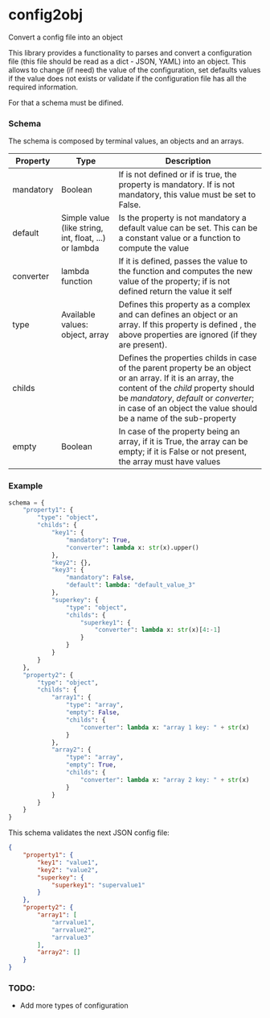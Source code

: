 # config2obj
Convert a config file into an object

This library provides a functionality to parses and convert a configuration file (this file should be read as a dict - JSON, YAML) into an object. This allows to change (if need) the value of the configuration, set defaults values if the value does not exists or validate if the configuration file has all the required information.

For that a schema must be difined.

### Schema
The schema is composed by terminal values, an objects and an arrays.

|  Property | Type | Description  |
| ------------ | ------------ | ------------ |
|   mandatory |  Boolean | If is not defined or if is true, the property is mandatory. If is not mandatory, this value must be set to False. |
| default  |  Simple value (like string, int, float, ...) or lambda  | Is the property is not mandatory a default value can be set. This can be a constant value or a function to compute the value|
|  converter | lambda function   | If it is defined, passes the value to the function and computes the new value of the property; if is not defined return the value it self |
| type |  Available values: object, array | Defines this property as a complex and can defines an object or an array. If this property is defined , the above properties are ignored (if they are present).  |
| childs |   | Defines the properties childs in case of the parent property be an object or an array. If it is an array, the content of the *child* property should be *mandatory*, *default* or *converter*; in case of an object the value should be a name of the sub-property  |
| empty | Boolean | In case of the property being an array, if it is True, the array can be empty; if it is False or not present, the array must have values |

### Example
````python
schema = {
    "property1": {
        "type": "object",
        "childs": {
            "key1": {
                "mandatory": True,
                "converter": lambda x: str(x).upper()
            },
            "key2": {},
            "key3": {
                "mandatory": False,
                "default": lambda: "default_value_3"
            },
            "superkey": {
                "type": "object",
                "childs": {
                    "superkey1": {
                        "converter": lambda x: str(x)[4:-1]
                    }
                }
            }
        }
    },
    "property2": {
        "type": "object",
        "childs": {
            "array1": {
                "type": "array",
                "empty": False,
                "childs": {
                    "converter": lambda x: "array 1 key: " + str(x)
                }
            },
            "array2": {
                "type": "array",
                "empty": True,
                "childs": {
                    "converter": lambda x: "array 2 key: " + str(x)
                }
            }
        }
    }
}
````
This schema validates the next JSON config file:

```json
{
    "property1": {
        "key1": "value1",
        "key2": "value2",
        "superkey": {
            "superkey1": "supervalue1"
        }
    },
    "property2": {
        "array1": [
            "arrvalue1",
            "arrvalue2",
            "arrvalue3"
        ],
        "array2": []
    }
}
```
### TODO:
- Add more types of configuration
